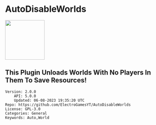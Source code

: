 # AutoDisableWorlds
<img src="https://raw.githubusercontent.com/ElectroGamesYT/AutoDisableWorlds/83eac132eb44b5595a7dd1ac49bcb14fd601e232/icon.png" width="128" height="128" />

## This Plugin Unloads Worlds With No Players In Them To Save Resources!
```properties
Version: 2.0.0
    API: 5.0.0
    Updated: 06-08-2023 19:35:20 UTC
Repo: https://github.com/ElectroGamesYT/AutoDisableWorlds
License: GPL-3.0
Categories: General
Keywords: Auto,World
```